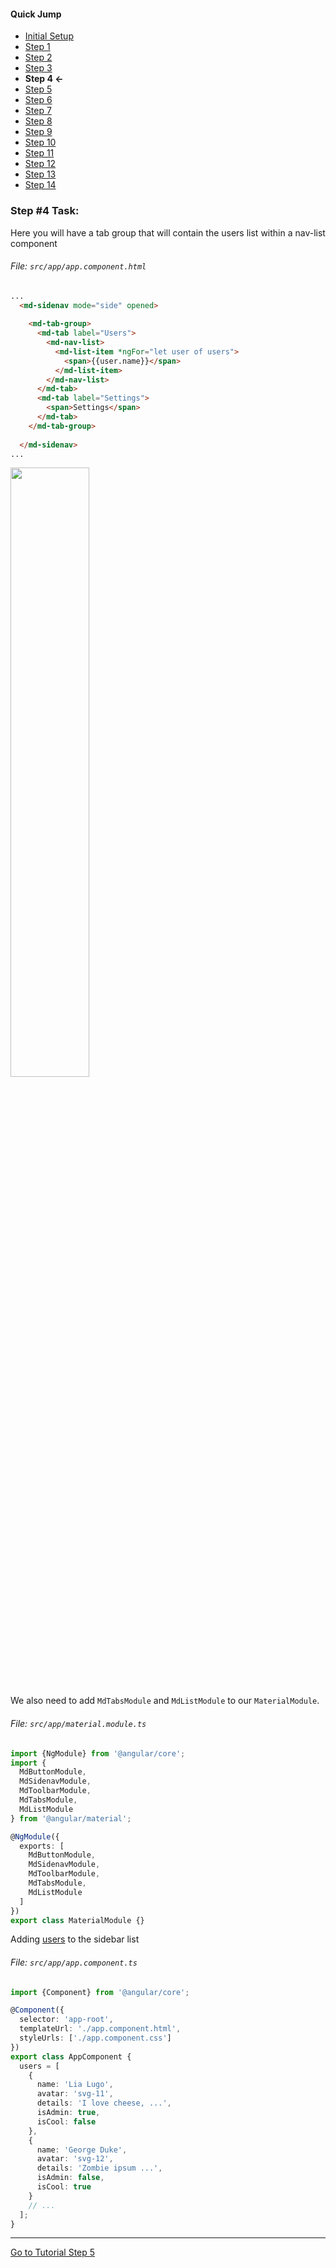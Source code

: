 #### Quick Jump ####
* [Initial Setup](./INITIAL_SETUP.md)
* [Step 1](./STEP_1.md)
* [Step 2](./STEP_2.md)
* [Step 3](./STEP_3.md)
* **Step 4 <-**
* [Step 5](./STEP_5.md)
* [Step 6](./STEP_6.md)
* [Step 7](./STEP_7.md)
* [Step 8](./STEP_8.md)
* [Step 9](./STEP_9.md)
* [Step 10](./STEP_10.md)
* [Step 11](./STEP_11.md)
* [Step 12](./STEP_12.md)
* [Step 13](./STEP_13.md)
* [Step 14](./STEP_14.md)

### Step #4 Task:

Here you will have a tab group that will contain the users list within a nav-list component

###### File:  `src/app/app.component.html`

```html
...
  <md-sidenav mode="side" opened>
  
    <md-tab-group>
      <md-tab label="Users">
        <md-nav-list>
          <md-list-item *ngFor="let user of users">
            <span>{{user.name}}</span>
          </md-list-item>
        </md-nav-list>
      </md-tab>
      <md-tab label="Settings">
        <span>Settings</span>
      </md-tab>
    </md-tab-group>
  
  </md-sidenav>
...
```
<img src="https://cloud.githubusercontent.com/assets/6004537/24765471/24c1f7c8-1ab5-11e7-8a7d-555d78dfda59.png" width="50%">

We also need to add `MdTabsModule` and `MdListModule` to our `MaterialModule`.
###### File: `src/app/material.module.ts`
```ts
import {NgModule} from '@angular/core';
import {
  MdButtonModule,
  MdSidenavModule,
  MdToolbarModule,
  MdTabsModule,
  MdListModule
} from '@angular/material';

@NgModule({
  exports: [
    MdButtonModule,
    MdSidenavModule,
    MdToolbarModule,
    MdTabsModule,
    MdListModule
  ]
})
export class MaterialModule {}

```

Adding [users](https://github.com/EladBezalel/material2-start/blob/workshop/src/app/app.component.ts#L14-L74) to the sidebar list

###### File:  `src/app/app.component.ts`

```ts
import {Component} from '@angular/core';

@Component({
  selector: 'app-root',
  templateUrl: './app.component.html',
  styleUrls: ['./app.component.css']
})
export class AppComponent {
  users = [
    {
      name: 'Lia Lugo',
      avatar: 'svg-11',
      details: 'I love cheese, ...',
      isAdmin: true,
      isCool: false
    },
    {
      name: 'George Duke',
      avatar: 'svg-12',
      details: 'Zombie ipsum ...',
      isAdmin: false,
      isCool: true
    }
    // ...
  ];
}

```

----

[Go to Tutorial Step 5](./STEP_5.md)
